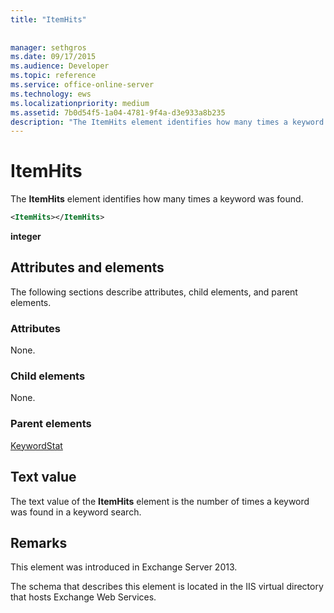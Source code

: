 ```yaml
---
title: "ItemHits"
 
 
manager: sethgros
ms.date: 09/17/2015
ms.audience: Developer
ms.topic: reference
ms.service: office-online-server
ms.technology: ews
ms.localizationpriority: medium
ms.assetid: 7b0d54f5-1a04-4781-9f4a-d3e933a8b235
description: "The ItemHits element identifies how many times a keyword was found."
---
```


# ItemHits

The **ItemHits** element identifies how many times a keyword was found. 
  
```XML
<ItemHits></ItemHits>
```

 **integer**
## Attributes and elements

The following sections describe attributes, child elements, and parent elements.
  
### Attributes

None.
  
### Child elements

None.
  
### Parent elements

[KeywordStat](keywordstat.md)
  
## Text value

The text value of the **ItemHits** element is the number of times a keyword was found in a keyword search. 
  
## Remarks

This element was introduced in Exchange Server 2013.
  
The schema that describes this element is located in the IIS virtual directory that hosts Exchange Web Services.
  

